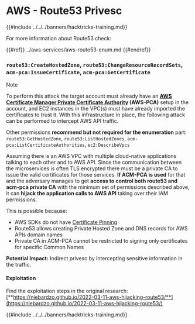 # AWS - Route53 Privesc

{{#include ../../../banners/hacktricks-training.md}}

For more information about Route53 check:

{{#ref}}
../aws-services/aws-route53-enum.md
{{#endref}}

### `route53:CreateHostedZone`, `route53:ChangeResourceRecordSets`, `acm-pca:IssueCertificate`, `acm-pca:GetCertificate`

> [!NOTE]
> To perform this attack the target account must already have an [**AWS Certificate Manager Private Certificate Authority**](https://aws.amazon.com/certificate-manager/private-certificate-authority/) **(AWS-PCA)** setup in the account, and EC2 instances in the VPC(s) must have already imported the certificates to trust it. With this infrastructure in place, the following attack can be performed to intercept AWS API traffic.

Other permissions **recommend but not required for the enumeration** part: `route53:GetHostedZone`, `route53:ListHostedZones`, `acm-pca:ListCertificateAuthorities`, `ec2:DescribeVpcs`

Assuming there is an AWS VPC with multiple cloud-native applications talking to each other and to AWS API. Since the communication between the microservices is often TLS encrypted there must be a private CA to issue the valid certificates for those services. **If ACM-PCA is used** for that and the adversary manages to get **access to control both route53 and acm-pca private CA** with the minimum set of permissions described above, it can **hijack the application calls to AWS API** taking over their IAM permissions.

This is possible because:

- AWS SDKs do not have [Certificate Pinning](https://www.digicert.com/blog/certificate-pinning-what-is-certificate-pinning)
- Route53 allows creating Private Hosted Zone and DNS records for AWS APIs domain names
- Private CA in ACM-PCA cannot be restricted to signing only certificates for specific Common Names

**Potential Impact:** Indirect privesc by intercepting sensitive information in the traffic.

#### Exploitation <a href="#discovery" id="discovery"></a>

Find the exploitation steps in the original research: [**https://niebardzo.github.io/2022-03-11-aws-hijacking-route53/**](https://niebardzo.github.io/2022-03-11-aws-hijacking-route53/)

{{#include ../../../banners/hacktricks-training.md}}
